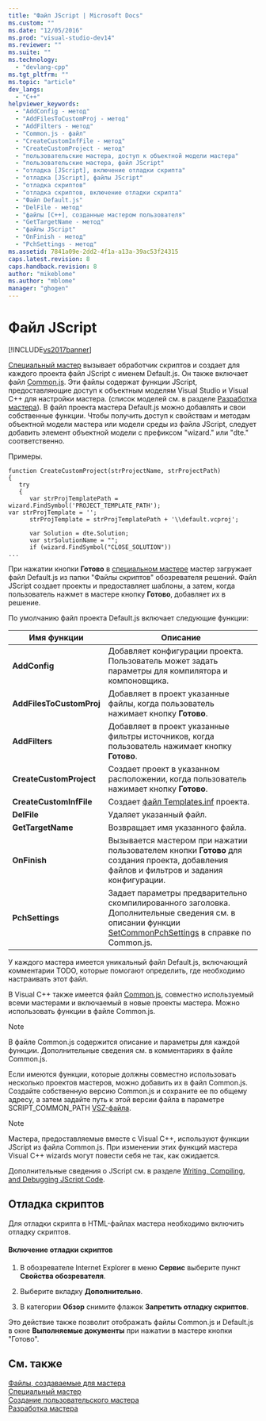 ```yaml
---
title: "Файл JScript | Microsoft Docs"
ms.custom: ""
ms.date: "12/05/2016"
ms.prod: "visual-studio-dev14"
ms.reviewer: ""
ms.suite: ""
ms.technology: 
  - "devlang-cpp"
ms.tgt_pltfrm: ""
ms.topic: "article"
dev_langs: 
  - "C++"
helpviewer_keywords: 
  - "AddConfig - метод"
  - "AddFilesToCustomProj - метод"
  - "AddFilters - метод"
  - "Common.js - файл"
  - "CreateCustomInfFile - метод"
  - "CreateCustomProject - метод"
  - "пользовательские мастера, доступ к объектной модели мастера"
  - "пользовательские мастера, файл JScript"
  - "отладка [JScript], включение отладки скрипта"
  - "отладка [JScript], файлы JScript"
  - "отладка скриптов"
  - "отладка скриптов, включение отладки скрипта"
  - "Файл Default.js"
  - "DelFile - метод"
  - "файлы [C++], созданные мастером пользователя"
  - "GetTargetName - метод"
  - "файлы JScript"
  - "OnFinish - метод"
  - "PchSettings - метод"
ms.assetid: 7841a09e-2dd2-4f1a-a13a-39ac53f24315
caps.latest.revision: 8
caps.handback.revision: 8
author: "mikeblome"
ms.author: "mblome"
manager: "ghogen"
---
```

# Файл JScript
[!INCLUDE[vs2017banner](../assembler/inline/includes/vs2017banner.md)]

[Специальный мастер](../ide/custom-wizard.md) вызывает обработчик скриптов и создает для каждого проекта файл JScript с именем Default.js.  Он также включает файл [Common.js](../ide/customizing-cpp-wizards-with-common-jscript-functions.md).  Эти файлы содержат функции JScript, предоставляющие доступ к объектным моделям Visual Studio и Visual C\+\+ для настройки мастера.  \(список моделей см. в разделе [Разработка мастера](../ide/designing-a-wizard.md)\). В файл проекта мастера Default.js можно добавлять и свои собственные функции.  Чтобы получить доступ к свойствам и методам объектной модели мастера или модели среды из файла JScript, следует добавить элемент объектной модели с префиксом "wizard." или "dte." соответственно.  
  
 Примеры.  
  
```  
function CreateCustomProject(strProjectName, strProjectPath)  
{  
   try  
   {  
      var strProjTemplatePath = wizard.FindSymbol('PROJECT_TEMPLATE_PATH');  
var strProjTemplate = '';  
      strProjTemplate = strProjTemplatePath + '\\default.vcproj';  
  
      var Solution = dte.Solution;  
      var strSolutionName = "";  
      if (wizard.FindSymbol("CLOSE_SOLUTION"))  
...  
```  
  
 При нажатии кнопки **Готово** в [специальном мастере](../ide/custom-wizard.md) мастер загружает файл Default.js из папки "Файлы скриптов" обозревателя решений.  Файл JScript создает проекты и предоставляет шаблоны, а затем, когда пользователь нажмет в мастере кнопку **Готово**, добавляет их в решение.  
  
 По умолчанию файл проекта Default.js включает следующие функции:  
  
|Имя функции|Описание|  
|-----------------|--------------|  
|**AddConfig**|Добавляет конфигурации проекта.  Пользователь может задать параметры для компилятора и компоновщика.|  
|**AddFilesToCustomProj**|Добавляет в проект указанные файлы, когда пользователь нажимает кнопку **Готово**.|  
|**AddFilters**|Добавляет в проект указанные фильтры источников, когда пользователь нажимает кнопку **Готово**.|  
|**CreateCustomProject**|Создает проект в указанном расположении, когда пользователь нажимает кнопку **Готово**.|  
|**CreateCustomInfFile**|Создает [файл Templates.inf](../Topic/Templates.inf%20File.md) проекта.|  
|**DelFile**|Удаляет указанный файл.|  
|**GetTargetName**|Возвращает имя указанного файла.|  
|**OnFinish**|Вызывается мастером при нажатии пользователем кнопки **Готово** для создания проекта, добавления файлов и фильтров и задания конфигурации.|  
|**PchSettings**|Задает параметры предварительно скомпилированного заголовка.  Дополнительные сведения см. в описании функции [SetCommonPchSettings](../ide/setcommonpchsettings.md) в справке по Common.js.|  
  
 У каждого мастера имеется уникальный файл Default.js, включающий комментарии TODO, которые помогают определить, где необходимо настраивать этот файл.  
  
 В Visual C\+\+ также имеется файл [Common.js](../ide/customizing-cpp-wizards-with-common-jscript-functions.md), совместно используемый всеми мастерами и включаемый в новые проекты мастера.  Можно использовать функции в файле Common.js.  
  
> [!NOTE]
>  В файле Common.js содержится описание и параметры для каждой функции.  Дополнительные сведения см. в комментариях в файле Common.js.  
  
 Если имеются функции, которые должны совместно использовать несколько проектов мастеров, можно добавить их в файл Common.js.  Создайте собственную версию Common.js и сохраните ее по общему адресу, а затем задайте путь к этой версии файла в параметре SCRIPT\_COMMON\_PATH [VSZ\-файла](../ide/dot-vsz-file-project-control.md).  
  
> [!NOTE]
>  Мастера, предоставляемые вместе с Visual C\+\+, используют функции JScript из файла Common.js.  При изменении этих функций мастера Visual C\+\+ wizards могут повести себя не так, как ожидается.  
  
 Дополнительные сведения о JScript см. в разделе [Writing, Compiling, and Debugging JScript Code](http://msdn.microsoft.com/ru-ru/13e57e7d-4867-4555-b9e4-fc24aa75e628).  
  
## Отладка скриптов  
 Для отладки скрипта в HTML\-файлах мастера необходимо включить отладку скриптов.  
  
#### Включение отладки скриптов  
  
1.  В обозревателе Internet Explorer в меню **Сервис** выберите пункт **Свойства обозревателя**.  
  
2.  Выберите вкладку **Дополнительно**.  
  
3.  В категории **Обзор** снимите флажок **Запретить отладку скриптов**.  
  
 Это действие также позволит отображать файлы Сommon.js и Default.js в окне **Выполняемые документы** при нажатии в мастере кнопки "Готово".  
  
## См. также  
 [Файлы, создаваемые для мастера](../ide/files-created-for-your-wizard.md)   
 [Специальный мастер](../ide/custom-wizard.md)   
 [Создание пользовательского мастера](../ide/creating-a-custom-wizard.md)   
 [Разработка мастера](../ide/designing-a-wizard.md)